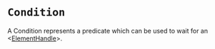 # `Condition`

A Condition represents a predicate which can be used to wait for an <[ElementHandle]>.


[ElementHandle]: api/ElementHandle.md#elementhandle